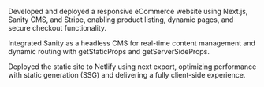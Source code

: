 Developed and deployed a responsive eCommerce website using Next.js, Sanity CMS, and Stripe, enabling product listing, dynamic pages, and secure checkout functionality.

Integrated Sanity as a headless CMS for real-time content management and dynamic routing with getStaticProps and getServerSideProps.

Deployed the static site to Netlify using next export, optimizing performance with static generation (SSG) and delivering a fully client-side experience.

